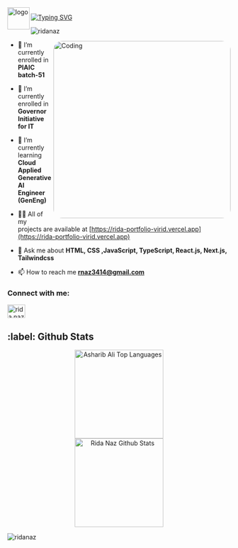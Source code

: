<Image src="/Ridalogo.png" alt="logo" width="50" height="50" align="left"/>

[![Typing SVG](https://readme-typing-svg.demolab.com?font=Roboto+Slab&weight=500&size=25&duration=4000&pause=500&color=a51d90&center=true&vCenter=true&width=665&height=55&lines=%E2%9C%A8Hey%2C+I'm+Rida+Naz%E2%9C%A8;%E2%9C%A8Passionate+Developer,+Designer,+Marketer%E2%9C%A8;%E2%9C%A8Follow+my+GitHub+a+Profile%E2%9C%A8)](https://git.io/typing-svg)

<p align="left"> <img src="https://komarev.com/ghpvc/?username=ridanaz&label=Profile%20views&color=0e75b6&style=flat" alt="ridanaz" /> </p>

<div>
<img align="right" alt="Coding" width="400" style="border-radius:20px;"
	src="https://media.giphy.com/media/26tn33aiTi1jkl6H6/giphy.gif?cid=790b7611w27cmsv6h6hvy3z9ygnw9e9e49rv7urb91yjgna4&ep=v1_gifs_search&rid=giphy.gif&ct=g"/>

- 🔭 I’m currently enrolled in **PIAIC batch-51**

- 👯 I’m currently enrolled in **Governor Initiative for IT**
  
- 🌱 I’m currently learning **Cloud Applied Generative AI Engineer (GenEng)**

- 👨‍💻 All of my projects are available at [https://rida-portfolio-virid.vercel.app](https://rida-portfolio-virid.vercel.app)

- 💬 Ask me about **HTML, CSS ,JavaScript, TypeScript, React.js, Next.js, Tailwindcss**

- 📫 How to reach me **rnaz3414@gmail.com**
</div>

<h3 align="left">Connect with me:</h3>
<p align="left">
<a href="https://linkedin.com/in/ridanaz67" target="blank"><img align="center" src="https://raw.githubusercontent.com/rahuldkjain/github-profile-readme-generator/master/src/images/icons/Social/linked-in-alt.svg" alt="rida naz" height="30" width="40" /></a>
</p>

<h2>:label: Github Stats</h2>

<div align="center">
    <a href="#"><img alt="Asharib Ali Top Languages" src="https://github-readme-stats.vercel.app/api/top-langs/?username=RidaNaz&langs_count=10&layout=compact&theme=react&hide_border=true&bg_color=0D1117&title_color=F0DB4F&icon_color=F0DB4F" height="200px" /></a>
    <br>
    <a href="#"><img alt="Rida Naz Github Stats" src="https://github-readme-stats.vercel.app/api?username=RidaNaz&show_icons=true&include_all_commits=true&count_private=true&theme=react&hide_border=true&bg_color=0D1117&title_color=F0DB4F&icon_color=F0DB4F" height="200px" /></a>
    <br>
</div>

<p><img align="center" src="https://github-readme-streak-stats.herokuapp.com/?user=ridanaz&" alt="ridanaz" /></p>

